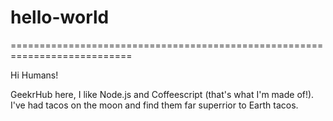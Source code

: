 # hello-world
===========================================================================

Hi Humans!

GeekrHub here, I like Node.js and Coffeescript (that's what I'm made of!).
I've had tacos on the moon and find them far superrior to Earth tacos.
